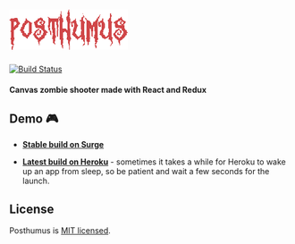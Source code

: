 # ![Posthumus](./src/assets/images/logo.png) 
[![Build Status](https://travis-ci.org/praghus/posthumus.svg?branch=master)](https://travis-ci.org/praghus/posthumus)
#### Canvas zombie shooter made with React and Redux

## Demo :video_game: 

* **[Stable build on Surge](https://posthumus.surge.sh/)**

* **[Latest build on Heroku](https://posthumus.herokuapp.com/)** - sometimes it takes a while for Heroku to wake up an app from sleep, so be patient and wait a few seconds for the launch.

## License

Posthumus is [MIT licensed](./LICENSE).
